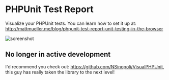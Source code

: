 # PHPUnit Test Report

Visualize your PHPUnit tests. You can learn how to set it up at: http://mattmueller.me/blog/phpunit-test-report-unit-testing-in-the-browser

![screenshot](http://mattmueller.me/blog/wp-content/uploads/2010/06/test21.png)

## No longer in active development

I'd recommend you check out: https://github.com/NSinopoli/VisualPHPUnit, this guy has really taken the library to the next level!

